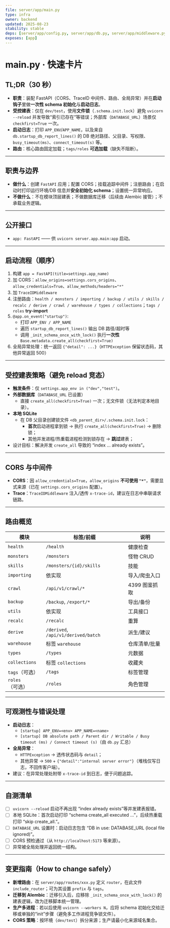 ```yaml
---
file: server/app/main.py
type: infra
owner: backend
updated: 2025-08-23
stability: stable
deps: [server/app/config.py, server/app/db.py, server/app/middleware.py, server/app/routes/*]
exposes: [app]
---
```


# main.py · 快速卡片

## TL;DR（30 秒）
- **职责**：装配 FastAPI（CORS、TraceID 中间件、路由、全局异常）并在**启动钩子**里做**一次性 schema 初始化**与**启动日志**。  
- **受控建表**：仅在 `dev/test`，使用**文件锁**（`.schema.init.lock`）避免 `uvicorn --reload` 并发导致“索引已存在”等错误；外部库（`DATABASE_URL`）场景仅 `checkfirst=True` 一次。  
- **启动日志**：打印 `APP_ENV`/`APP_NAME`，以及来自 `db.startup_db_report_lines()` 的 DB 绝对路径、父目录、写权限、`busy_timeout(ms)`、`connect_timeout(s)` 等。  
- **路由**：核心路由固定加载；`tags/roles` **可选加载**（缺失不阻断）。

---

## 职责与边界
- **做什么**：创建 `FastAPI` 应用；配置 CORS；挂载追踪中间件；注册路由；在启动时打印运行环境/DB 信息并**安全初始化 schema**；设置统一异常响应。  
- **不做什么**：不在模块顶层建表；不做数据库迁移（后续由 Alembic 接管）；不承载业务逻辑。

---

## 公开接口
- `app: FastAPI` —— 供 `uvicorn server.app.main:app` 启动。  

---

## 启动流程（顺序）
1) 构建 `app = FastAPI(title=settings.app_name)`  
2) 加 CORS：`allow_origins=settings.cors_origins`、`allow_credentials=True`、`allow_methods/headers="*"`  
3) 加 `TraceIDMiddleware`  
4) 注册路由：`health / monsters / importing / backup / utils / skills / recalc / derive / crawl / warehouse / types / collections`；`tags / roles` **try-import**  
5) `@app.on_event("startup")`:  
   - 打印 `APP_ENV / APP_NAME`  
   - 遍历 `startup_db_report_lines()` 输出 DB 路径/超时等  
   - 调用 `_init_schema_once_with_lock()` 执行**一次性** `Base.metadata.create_all(checkfirst=True)`  
6) 全局异常处理：统一返回 `{"detail": ...}`（`HTTPException` 保留状态码，其他异常返回 500）

---

## 受控建表策略（避免 reload 竞态）
- **触发条件**：仅 `settings.app_env in ("dev","test")`。  
- **外部数据库**（`DATABASE_URL` 已设置）  
  - 直接 `create_all(checkfirst=True)` 一次；无文件锁（无法判定本地目录）。  
- **本地 SQLite**  
  - 在 DB 父目录创建锁文件 `<db_parent_dir>/.schema.init.lock`：  
    - **首次**启动进程拿到锁 → 执行 `create_all(checkfirst=True)` → 删除锁；  
    - 其他并发进程/热重载进程检测到锁存在 → **跳过**建表；  
- 设计目标：解决并发 `create_all` 导致的 “index … already exists”。

---

## CORS 与中间件
- **CORS**：因 `allow_credentials=True`，`allow_origins` **不可使用 `"*"`**，需要显式来源（已在 `settings.cors_origins` 配置）。  
- **Trace**：`TraceIDMiddleware` 注入/透传 `x-trace-id`，建议在日志中串联请求链路。

---

## 路由概览
| 模块 | 标签/前缀 | 说明 |
|---|---|---|
| `health` | `/health` | 健康检查 |
| `monsters` | `/monsters` | 怪物 CRUD |
| `skills` | `/monsters/{id}/skills` | 技能 |
| `importing` | 依实现 | 导入/爬虫入口 |
| `crawl` | `/api/v1/crawl/*` | 4399 图鉴抓取 |
| `backup` | `/backup`, `/export/*` | 导出/备份 |
| `utils` | 依实现 | 工具接口 |
| `recalc` | `/recalc` | 重算 |
| `derive` | `/derived`, `/api/v1/derived/batch` | 派生/建议 |
| `warehouse` | 标签 `warehouse` | 仓库清单/批量 |
| `types` | `/types` | 元数据 |
| `collections` | 标签 `collections` | 收藏夹 |
| `tags`（可选） | `/tags` | 标签管理 |
| `roles`（可选） | `/roles` | 角色管理 |

---

## 可观测性与错误处理
- **启动日志**：  
  - `[startup] APP_ENV=<env> APP_NAME=<name>`  
  - `[startup] DB absolute path / Parent dir / Writable / Busy timeout (ms) / Connect timeout (s)`（由 `db.py` 汇总）  
- **全局异常**：  
  - `HTTPException` → 透传状态码与 `detail`；  
  - 其他异常 → `500` + `{"detail":"internal server error"}`（堆栈仅写日志，不回传客户端）。  
- 建议：在异常处理处附带 `x-trace-id` 到日志，便于问题追踪。

---

## 自测清单
- [ ] `uvicorn --reload` 启动不再出现 “index already exists”等并发建表报错。  
- [ ] 本地 SQLite：首次启动打印 “schema create_all executed …”，后续热重载打印 “skip create_all.”。  
- [ ] `DATABASE_URL` 设置时：启动日志包含 “DB in use: DATABASE_URL (local file ignored)”。  
- [ ] CORS 预检通过（从 `http://localhost:5173` 等来源）。  
- [ ] 异常被全局处理并返回统一结构。

---

## 变更指南（How to change safely）
- **新增路由**：在 `server/app/routes/xxx.py` 定义 `router`，在此文件 `include_router`；可为其设置 `prefix` 与 `tags`。  
- **迁移到 Alembic**：迁移引入后，应移除 `_init_schema_once_with_lock()` 的建表逻辑，改为迁移脚本统一管理。  
- **生产多进程**：若以后使用 `uvicorn --workers N`，应将 schema 初始化交给迁移或单独的“init”步骤（避免多工作进程竞争锁文件）。  
- **CORS 策略**：按环境（`dev/test`）拆分来源；生产请最小化来源域名集合。